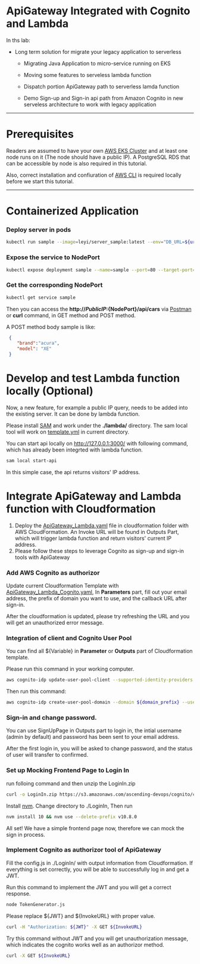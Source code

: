 ApiGateway Integrated with Cognito and Lambda
====================

In ths lab:


* Long term solution for migrate your legacy application to serverless

	* Migrating Java Application to micro-service running on EKS

	* Moving some features to serveless lambda function

	* Dispatch portion ApiGateway path to serverless lamda function

	* Demo Sign-up and Sign-in api path from Amazon Cognito in new serveless architecture to work with legacy application

- - -

Prerequisites
====================

Readers are assumed to have your own [AWS EKS Cluster](https://docs.aws.amazon.com/eks/latest/userguide/getting-started.html) and at least one node runs on it (The node should have a public IP). A PostgreSQL RDS that can be accessible by node is also required in this tutorial.

Also, correct installation and confiuration of [AWS CLI](https://docs.aws.amazon.com/cli/latest/userguide/installing.html) is required locally before we start this tutorial.
- - -

# Containerized Application

### Deploy server in pods

```bash
kubectl run sample --image=leyi/server_sample:latest --env="DB_URL=${url}:${port}/${db_name}" --env="DB_USERNAME=${username}" --env="DB_PASSWORD=${password}"
```

### Expose the service to NodePort

```bash
kubectl expose deployment sample --name=sample --port=80 --target-port=8080 --type=NodePort
```

### Get the corresponding NodePort
```bash
kubectl get service sample
```
Then you can access the **http://${PublicIP}:${NodePort}/api/cars** via [Postman](https://www.getpostman.com/) or **curl** command, in GET method and POST method.

A POST method body sample is like:

```json
 {
 	"brand":"acura",
 	"model": "XE"
 }
```

# Develop and test Lambda function locally (Optional)

Now, a new feature, for example a public IP query, needs to be added into the existing server. It can be done by lambda function.

Please install [SAM](https://github.com/awslabs/aws-sam-cli) and work under the **./lambda/** directory. The sam local tool will work on [template.yml](https://raw.githubusercontent.com/overtureLLC/AWS_Lab_ApiGateway_Cognito_Lambda/master/lambda/template.yaml) in current directory.

You can start api locally on http://127.0.0.1:3000/ with following command, which has already been integrted with lambda function.
```bash
sam local start-api
```
In this simple case, the api returns visitors' IP address.

# Integrate ApiGateway and Lambda function with Cloudformation

1. Deploy the [ApiGateway_Lambda.yaml](https://raw.githubusercontent.com/overtureLLC/AWS_Lab_ApiGateway_Cognito_Lambda/master/cloudformation/ApiGateway_Lambda.yaml) file in cloudformation folder with AWS CloudFormation. An Invoke URL will be found in Outputs Part, which will trigger lambda function and return visitors' current IP address.
2. Please follow these steps to leverage Cognito as sign-up and sign-in tools with ApiGateway

### Add AWS Cognito as authorizor

Update current Cloudformation Template with [ApiGateway_Lambda_Cognito.yaml](https://raw.githubusercontent.com/overtureLLC/AWS_Lab_ApiGateway_Cognito_Lambda/master/cloudformation/ApiGateway_Lambda_Cognito.yaml), In **Parameters** part, fill out your email address, the prefix of domain you want to use, and the callback URL after sign-in.

After the cloudformation is updated, please try refreshing the URL and you will get an unauthorized error message.

### Integration of client and Cognito User Pool

You can find all ${Variable} in **Parameter** or **Outputs** part of Cloudformation template.

Please run this command in your working computer.

```bash
aws cognito-idp update-user-pool-client --supported-identity-providers COGNITO --user-pool-id ${user_pool_id} --client-id ${client_id} --callback-urls '["${callbackURL}"]' --allowed-o-auth-flows code --allowed-o-auth-scopes phone email openid aws.cognito.signin.user.admin profile
```

Then run this command:

```bash
aws cognito-idp create-user-pool-domain --domain ${domain_prefix} --user-pool-id ${user_pool_id}
```

### Sign-in and change password.

You can use SignUpPage in Outputs part to login in, the intial username (admin by default) and password has been sent to your email address.

After the first login in, you will be asked to change password, and the status of user will transfer to confirmed.

### Set up Mocking Frontend Page to Login In

run folloing command and then unzip the LoginIn.zip

```bash
curl -o LoginIn.zip https://s3.amazonaws.com/ascending-devops/cognito/cognito.zip
```

Install [nvm](https://github.com/creationix/nvm). Change directory to ./LoginIn, Then run

```bash
nvm install 10 && nvm use --delete-prefix v10.8.0
```
All set! We have a simple frontend page now, therefore we can mock the sign in process.

### Implement Cognito as authorizor tool of ApiGateway

Fill the config.js in ./LoginIn/ with output information from Cloudformation. If everything is set correctly, you will be able to successfully log in and get a JWT.

Run this command to implement the JWT and you will get a correct response. 

```bash
node TokenGenerator.js
```

Please replace ${JWT} and ${InvokeURL} with proper value.
```bash
curl -H "Authorization: ${JWT}" -X GET ${InvokeURL}
```

Try this command without JWT and you will get unauthorization message, which indicates the cognito works well as an authorizor method.
```bash
curl -X GET ${InvokeURL}
```